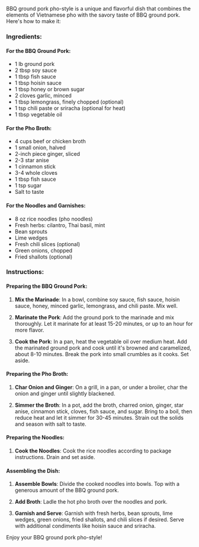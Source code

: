 BBQ ground pork pho-style is a unique and flavorful dish that combines the elements of Vietnamese pho with the savory taste of BBQ ground pork. Here's how to make it:

### Ingredients:

#### For the BBQ Ground Pork:
- 1 lb ground pork
- 2 tbsp soy sauce
- 1 tbsp fish sauce
- 1 tbsp hoisin sauce
- 1 tbsp honey or brown sugar
- 2 cloves garlic, minced
- 1 tbsp lemongrass, finely chopped (optional)
- 1 tsp chili paste or sriracha (optional for heat)
- 1 tbsp vegetable oil

#### For the Pho Broth:
- 4 cups beef or chicken broth
- 1 small onion, halved
- 2-inch piece ginger, sliced
- 2-3 star anise 
- 1 cinnamon stick
- 3-4 whole cloves
- 1 tbsp fish sauce
- 1 tsp sugar
- Salt to taste

#### For the Noodles and Garnishes:
- 8 oz rice noodles (pho noodles)
- Fresh herbs: cilantro, Thai basil, mint
- Bean sprouts
- Lime wedges
- Fresh chili slices (optional)
- Green onions, chopped
- Fried shallots (optional)

### Instructions:

#### Preparing the BBQ Ground Pork:
1. **Mix the Marinade**: In a bowl, combine soy sauce, fish sauce, hoisin sauce, honey, minced garlic, lemongrass, and chili paste. Mix well.

2. **Marinate the Pork**: Add the ground pork to the marinade and mix thoroughly. Let it marinate for at least 15-20 minutes, or up to an hour for more flavor.

3. **Cook the Pork**: In a pan, heat the vegetable oil over medium heat. Add the marinated ground pork and cook until it's browned and caramelized, about 8-10 minutes. Break the pork into small crumbles as it cooks. Set aside.

#### Preparing the Pho Broth:
1. **Char Onion and Ginger**: On a grill, in a pan, or under a broiler, char the onion and ginger until slightly blackened.

2. **Simmer the Broth**: In a pot, add the broth, charred onion, ginger, star anise, cinnamon stick, cloves, fish sauce, and sugar. Bring to a boil, then reduce heat and let it simmer for 30-45 minutes. Strain out the solids and season with salt to taste.

#### Preparing the Noodles:
1. **Cook the Noodles**: Cook the rice noodles according to package instructions. Drain and set aside.

#### Assembling the Dish:
1. **Assemble Bowls**: Divide the cooked noodles into bowls. Top with a generous amount of the BBQ ground pork.

2. **Add Broth**: Ladle the hot pho broth over the noodles and pork.

3. **Garnish and Serve**: Garnish with fresh herbs, bean sprouts, lime wedges, green onions, fried shallots, and chili slices if desired. Serve with additional condiments like hoisin sauce and sriracha.

Enjoy your BBQ ground pork pho-style!
